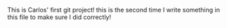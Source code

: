 This is Carlos' first git project!
this is the second time I write something in this file to make sure I did correctly!